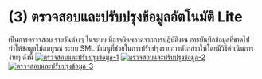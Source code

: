 # (3)    ตรวจสอบและปรับปรุงข้อมูลอัตโนมัติ Lite

เป็นการตรวจสอบ รายวันต่างๆ ในระบบ ที่อาจผิดพลาดจากการปฎิบัติงาน
การบันทึกข้อมูลที่ขาดไป ทำให้ข้อมูลไม่สมบูรณ์ ระบบ SML
มีเมนูที่ช่วยในการปรับปรุงรายการดังกล่าวให้โดยมีวิธีดำเนินการง่ายๆ ดังนี้
[![ตรวจสอบและปรับปรุงข้อมูล-1](/images/ตรวจสอบและปรับปรุงข้อมูล-1.jpg)](/images/ตรวจสอบและปรับปรุงข้อมูล-1.jpg)
[![ตรวจสอบและปรับปรุงข้อมูล-2](/images/ตรวจสอบและปรับปรุงข้อมูล-2.jpg)](/images/ตรวจสอบและปรับปรุงข้อมูล-2.jpg)
[![ตรวจสอบและปรับปรุงข้อมูล-3](/images/ตรวจสอบและปรับปรุงข้อมูล-3.jpg)](/images/ตรวจสอบและปรับปรุงข้อมูล-3.jpg)  

